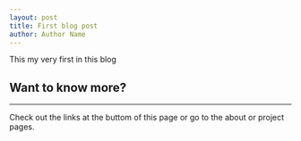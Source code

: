 ```yaml
---
layout: post
title: First blog post
author: Author Name
---
```


This my very first in this blog

## Want to know more?
-----

Check out the links at the buttom of this page or go to the about or project pages. 
